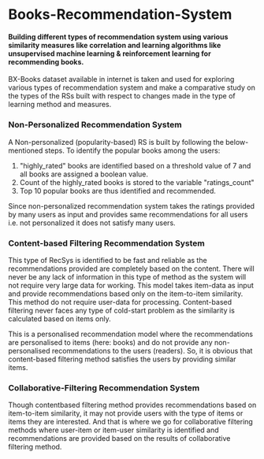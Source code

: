 # Books-Recommendation-System

#### Building different types of recommendation system using various similarity measures like correlation and learning algorithms like unsupervised machine learning &amp; reinforcement learning for recommending books.

BX-Books dataset available in internet is taken and used for exploring various types of recommendation system and make a comparative study on the types of the RSs built with respect to changes made in the type of learning method and measures. 

### Non-Personalized Recommendation System
A Non-personalized (popularity-based) RS is built by following the below-mentioned steps. To identify the popular books among the users:

1. "highly_rated" books are identified based on a threshold value of 7 and all books are assigned a boolean value.
2. Count of the highly_rated books is stored to the variable "ratings_count"
3. Top 10 popular books are thus identified and recommended.

Since non-personalized recommendation system takes the ratings provided by many users as input and provides same recommendations for all users i.e. not personalized it does not satisfy many users. 

### Content-based Filtering Recommendation System
This type of RecSys is identified to be fast and reliable as the recommendations provided are completely based on the content. There will never be any lack of information in this type of method as the system will not require very large data for working. This model takes item-data as input and provide recommendations based only on the item-to-item similarity. This method do not require user-data for processing. Content-based filtering never faces any type of cold-start problem as the similarity is calculated based on items only. 

This is a personalised recommendation model where the recommendations are personalised to items (here: books) and do not provide any non-personalised recommendations to the users (readers). So, it is obvious that content-based filtering method satisfies the users by providing similar items.

### Collaborative-Filtering Recommendation System
Though contentbased filtering method provides recommendations based on item-to-item similarity, it may not provide users with the type of items or items they are interested. And that is where we go for collaborative filtering methods where user-item or item-user similarity is identified and recommendations are provided based on the results of collaborative filtering method.
